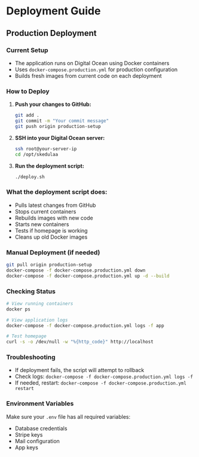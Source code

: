 # Deployment Guide

## Production Deployment

### Current Setup
- The application runs on Digital Ocean using Docker containers
- Uses `docker-compose.production.yml` for production configuration
- Builds fresh images from current code on each deployment

### How to Deploy

1. **Push your changes to GitHub:**
   ```bash
   git add .
   git commit -m "Your commit message"
   git push origin production-setup
   ```

2. **SSH into your Digital Ocean server:**
   ```bash
   ssh root@your-server-ip
   cd /opt/skedulaa
   ```

3. **Run the deployment script:**
   ```bash
   ./deploy.sh
   ```

### What the deployment script does:
- Pulls latest changes from GitHub
- Stops current containers
- Rebuilds images with new code
- Starts new containers
- Tests if homepage is working
- Cleans up old Docker images

### Manual Deployment (if needed)
```bash
git pull origin production-setup
docker-compose -f docker-compose.production.yml down
docker-compose -f docker-compose.production.yml up -d --build
```

### Checking Status
```bash
# View running containers
docker ps

# View application logs
docker-compose -f docker-compose.production.yml logs -f app

# Test homepage
curl -s -o /dev/null -w "%{http_code}" http://localhost
```

### Troubleshooting
- If deployment fails, the script will attempt to rollback
- Check logs: `docker-compose -f docker-compose.production.yml logs -f`
- If needed, restart: `docker-compose -f docker-compose.production.yml restart`

### Environment Variables
Make sure your `.env` file has all required variables:
- Database credentials
- Stripe keys
- Mail configuration
- App keys
